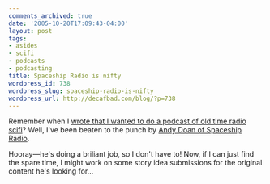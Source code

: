 ```yaml
---
comments_archived: true
date: '2005-10-20T17:09:43-04:00'
layout: post
tags:
- asides
- scifi
- podcasts
- podcasting
title: Spaceship Radio is nifty
wordpress_id: 738
wordpress_slug: spaceship-radio-is-nifty
wordpress_url: http://decafbad.com/blog/?p=738
---
```

Remember when I [wrote that I wanted to do a podcast of old time radio scifi][sci]?  Well, I've been beaten to the punch by [Andy Doan of Spaceship Radio][sr].  

Hooray—he's doing a briliant job, so I don't have to!  Now, if I can just find the spare time, I might work on some story idea submissions for the original content he's looking for...

<!-- tags: scifi podcasting podcasts fiction -->

[sr]: http://www.spaceshipradio.com/
[sci]: http://decafbad.com/blog/2005/07/26/a-few-quick-notes-on-podcasts
